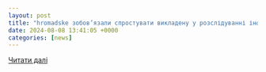 ```yaml
---
layout: post
title: "hromadske зобов’язали спростувати викладену у розслідуванні інформацію про Портнова | Інститут масової інформації"
date: 2024-08-08 13:41:05 +0000
categories: [news]
---
```


[Читати далі](https://imi.org.ua/news/portnov-vygrav-sud-pershoyi-instantsiyi-proty-hromadske-redaktsiya-podaye-apelyatsiyu-i62959)
